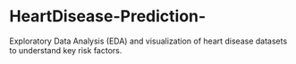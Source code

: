 # HeartDisease-Prediction-
Exploratory Data Analysis (EDA) and visualization of heart disease datasets to understand key risk factors.
